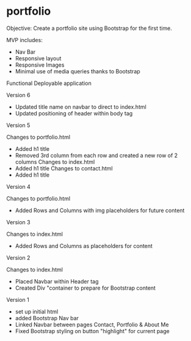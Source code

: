 # portfolio

Objective: Create a portfolio site using Bootstrap for the first time.

MVP includes:
- Nav Bar
- Responsive layout
- Responsive Images
- Minimal use of media queries thanks to Bootstrap

Functional Deployable application

Version 6
- Updated title name on navbar to direct to index.html 
- Updated positioning of header within body tag

Version 5

Changes to portfolio.html
- Added h1 title
- Removed 3rd column from each row and created a new row of 2 columns
Changes to index.html
- Added h1 title
Changes to contact.html
- Added h1 title

Version 4

Changes to portfolio.html
- Added Rows and Columns with img placeholders for future content

Version 3

Changes to index.html
- Added Rows and Columns as placeholders for content

Version 2

Changes to index.html
- Placed Navbar within Header tag
- Created Div "container to prepare for Bootstrap content

Version 1
- set up initial html
- added Bootstrap Nav bar
- Linked Navbar between pages Contact, Portfolio & About Me
- Fixed Bootstrap styling on button "highlight" for current page
